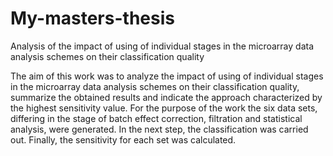 # My-masters-thesis
Analysis of the impact of using of individual stages in the microarray data analysis schemes on their classification quality

The aim of this work was to analyze the impact of using of individual stages in the microarray data analysis schemes on their classification quality, 
summarize the obtained results and indicate the approach characterized by the highest sensitivity value. For the purpose of the work the six data sets, 
differing in the stage of batch effect correction, filtration and statistical analysis, were generated. In the next step, the classification was carried out.
Finally, the sensitivity for each set was calculated.
